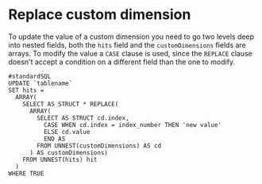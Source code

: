 # Replace custom dimension

To update the value of a custom dimension you need to go two levels deep into nested fields, both the ```hits``` field and the ```customDimensions``` fields are arrays.
To modify the value a ```CASE``` clause is used, since the ```REPLACE``` clause doesn't accept a condition on a different field than the one to modify.

```
#standardSQL
UPDATE `tablename`
SET hits = 
  ARRAY(
    SELECT AS STRUCT * REPLACE(
      ARRAY(
        SELECT AS STRUCT cd.index,
          CASE WHEN cd.index = index_number THEN 'new value'
          ELSE cd.value
          END AS 
        FROM UNNEST(customDimensions) AS cd
      ) AS customDimensions)
    FROM UNNEST(hits) hit
  )
WHERE TRUE
```
